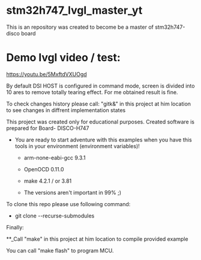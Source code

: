 # stm32h747_lvgl_master_yt
This is an repository was created to become be a master of stm32h747-disco board

# Demo lvgl video / test:
   https://youtu.be/5MxftdVXUOgd

By default DSI HOST is configured in command mode, screen is divided into 10 ares to remove totally tearing effect.
For me obtained result is fine.


To check changes history please call: "gitk&" in this project at him location to see changes in diffrent implementation states

This project was created only for educational purposes.
Created software is prepared for Board- DISCO-H747

* You are ready to start adventure with this examples when you have this tools in your environment (environment variables)!

    * arm-none-eabi-gcc 9.3.1
    * OpenOCD 0.11.0
    * make 4.2.1 / or 3.81

    * The versions aren't important in 99% ;)

To clone this repo please use following command:
* git clone --recurse-submodules

Finally:

 **_Call "make" in this project at him location to compile provided example

You can call "make flash" to program MCU.


